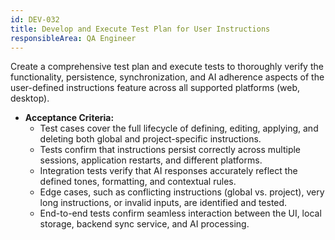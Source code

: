 ```yaml
---
id: DEV-032
title: Develop and Execute Test Plan for User Instructions
responsibleArea: QA Engineer
---
```

Create a comprehensive test plan and execute tests to thoroughly verify the functionality, persistence, synchronization, and AI adherence aspects of the user-defined instructions feature across all supported platforms (web, desktop).
*   **Acceptance Criteria:**
    *   Test cases cover the full lifecycle of defining, editing, applying, and deleting both global and project-specific instructions.
    *   Tests confirm that instructions persist correctly across multiple sessions, application restarts, and different platforms.
    *   Integration tests verify that AI responses accurately reflect the defined tones, formatting, and contextual rules.
    *   Edge cases, such as conflicting instructions (global vs. project), very long instructions, or invalid inputs, are identified and tested.
    *   End-to-end tests confirm seamless interaction between the UI, local storage, backend sync service, and AI processing.